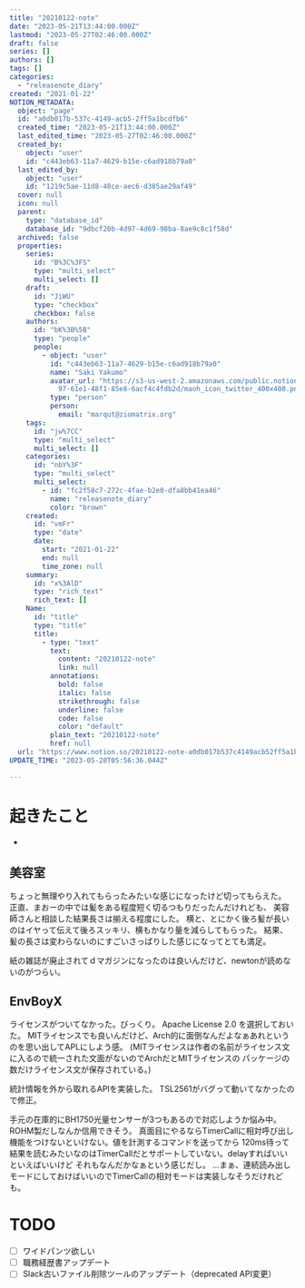 ```yaml
---
title: "20210122-note"
date: "2023-05-21T13:44:00.000Z"
lastmod: "2023-05-27T02:46:00.000Z"
draft: false
series: []
authors: []
tags: []
categories:
  - "releasenote_diary"
created: "2021-01-22"
NOTION_METADATA:
  object: "page"
  id: "a0db017b-537c-4149-acb5-2ff5a1bcdfb6"
  created_time: "2023-05-21T13:44:00.000Z"
  last_edited_time: "2023-05-27T02:46:00.000Z"
  created_by:
    object: "user"
    id: "c443eb63-11a7-4629-b15e-c6ad918b79a0"
  last_edited_by:
    object: "user"
    id: "1219c5ae-11d8-48ce-aec6-d385ae29af49"
  cover: null
  icon: null
  parent:
    type: "database_id"
    database_id: "9dbcf20b-4d97-4d69-98ba-8ae9c8c1f58d"
  archived: false
  properties:
    series:
      id: "B%3C%3FS"
      type: "multi_select"
      multi_select: []
    draft:
      id: "JiWU"
      type: "checkbox"
      checkbox: false
    authors:
      id: "bK%3B%5B"
      type: "people"
      people:
        - object: "user"
          id: "c443eb63-11a7-4629-b15e-c6ad918b79a0"
          name: "Saki Yakumo"
          avatar_url: "https://s3-us-west-2.amazonaws.com/public.notion-static.com/3ad1c4\
            97-61e1-48f1-85e8-6acf4c4fdb2d/maoh_icon_twitter_400x400.png"
          type: "person"
          person:
            email: "marqut@ziomatrix.org"
    tags:
      id: "jw%7CC"
      type: "multi_select"
      multi_select: []
    categories:
      id: "nbY%3F"
      type: "multi_select"
      multi_select:
        - id: "fc2f58c7-272c-4fae-b2e0-dfa8bb41ea46"
          name: "releasenote_diary"
          color: "brown"
    created:
      id: "vmFr"
      type: "date"
      date:
        start: "2021-01-22"
        end: null
        time_zone: null
    summary:
      id: "x%3AlD"
      type: "rich_text"
      rich_text: []
    Name:
      id: "title"
      type: "title"
      title:
        - type: "text"
          text:
            content: "20210122-note"
            link: null
          annotations:
            bold: false
            italic: false
            strikethrough: false
            underline: false
            code: false
            color: "default"
          plain_text: "20210122-note"
          href: null
  url: "https://www.notion.so/20210122-note-a0db017b537c4149acb52ff5a1bcdfb6"
UPDATE_TIME: "2023-05-28T05:56:36.044Z"

---
```

<link rel="stylesheet" href="https://cdn.jsdelivr.net/npm/katex@0.16.2/dist/katex.min.css" integrity="sha384-bYdxxUwYipFNohQlHt0bjN/LCpueqWz13HufFEV1SUatKs1cm4L6fFgCi1jT643X" crossorigin="anonymous">


# 起きたこと

- 

## 美容室


ちょっと無理やり入れてもらったみたいな感じになったけど切ってもらえた。 正直、まおーの中では髪をある程度短く切るつもりだったんだけれども、 美容師さんと相談した結果長さは揃える程度にした。 横と、とにかく後ろ髪が長いのはイヤって伝えて後ろスッキリ、横もかなり量を減らしてもらった。 結果、髪の長さは変わらないのにすごいさっぱりした感じになってとても満足。


紙の雑誌が廃止されてｄマガジンになったのは良いんだけど、newtonが読めないのがつらい。


## EnvBoyX


ライセンスがついてなかった。びっくり。 Apache License 2.0 を選択しておいた。 MITライセンスでも良いんだけど、Arch的に面倒なんだよなぁあれというのを思い出してAPLにしよう感。 (MITライセンスは作者の名前がライセンス文に入るので統一された文面がないのでArchだとMITライセンスの パッケージの数だけライセンス文が保存されている。)


統計情報を外から取れるAPIを実装した。 TSL2561がバグって動いてなかったので修正。


手元の在庫的にBH1750光量センサーが3つもあるので対応しようか悩み中。ROHM製だしなんか信用できそう。 真面目にやるならTimerCallに相対呼び出し機能をつけないといけない。値を計測するコマンドを送ってから 120ms待って結果を読むみたいなのはTimerCallだとサポートしていない。delayすればいいといえばいいけど それもなんだかなぁという感じだし。 …まぁ、連続読み出しモードにしておけばいいのでTimerCallの相対モードは実装しなそうだけれども。


# TODO

- [ ] ワイドパンツ欲しい
- [ ] 職務経歴書アップデート
- [ ] Slack古いファイル削除ツールのアップデート（deprecated API変更）
